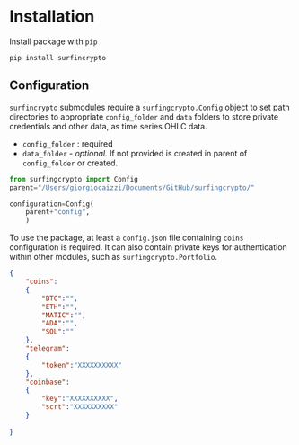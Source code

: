 # Installation

Install package with `pip`

   ```shell
   pip install surfincrypto
   ```
## Configuration

`surfincrypto` submodules require a `surfingcrypto.Config` object to set path directories to appropriate `config_folder` and `data` folders to store private credentials and other data, as time series OHLC data.

   * `config_folder` : required
   * `data_folder` - *optional*. If not provided is created in parent of `config_folder` or created.

```python
from surfingcrypto import Config
parent="/Users/giorgiocaizzi/Documents/GitHub/surfingcrypto/"

configuration=Config(
    parent+"config",
    )
```

To use the package, at least a `config.json` file containing `coins` configuration is required. It can also contain private keys for authentication within other modules, such as `surfingcrypto.Portfolio`.

```json
{
    "coins":
    {
        "BTC":"",
        "ETH":"",
        "MATIC":"",
        "ADA":"",
        "SOL":""
    },
    "telegram":
    {
        "token":"XXXXXXXXXX"
    },
    "coinbase":
    {
        "key":"XXXXXXXXXX",
        "scrt":"XXXXXXXXXX"
    }
    
}
```